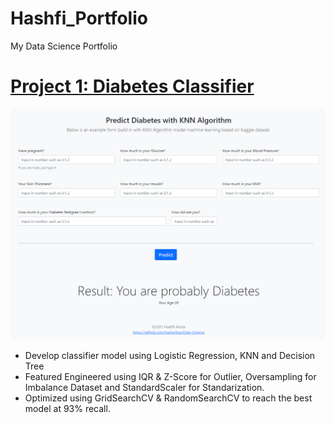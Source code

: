 # Hashfi_Portfolio
My Data Science Portfolio

# [Project 1: Diabetes Classifier](https://github.com/hasharissa/Data-Science/blob/main/comparative-ml-scaling.ipynb)

 ![alt text](https://raw.githubusercontent.com/hasharissa/Data-Science/main/mldiabetes-deploy.png "ML Prediction Thumbnail")


- Develop classifier model using Logistic Regression, KNN and Decision Tree
- Featured Engineered using IQR & Z-Score for Outlier, Oversampling for Imbalance Dataset and StandardScaler for Standarization.
- Optimized using GridSearchCV & RandomSearchCV to reach the best model at 93% recall.
